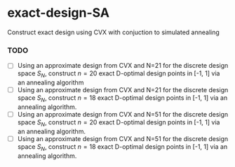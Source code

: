 # exact-design-SA
Construct exact design using CVX with conjuction to simulated annealing


### TODO

- [ ] Using an approximate design from CVX and N=21 for the discrete design space $S_N$, construct $n=20$ exact D-optimal design points in [-1, 1] via an annealing algorithm
- [ ] Using an approximate design from CVX and N=21 for the discrete design space $S_N$, construct $n=18$ exact D-optimal design points in [-1, 1] via an annealing algorithm.
- [ ] Using an approximate design from CVX and N=51 for the discrete design space $S_N$, construct $n=20$ exact D-optimal design points in [-1, 1] via an annealing algorithm.
- [ ] Using an approximate design from CVX and N=51 for the discrete design space $S_N$, construct $n=18$ exact D-optimal design points in [-1, 1] via an annealing algorithm.